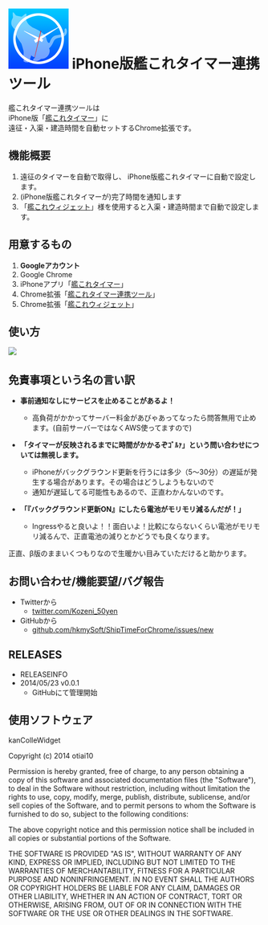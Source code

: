 ![icon](src/img/icon128.png)
iPhone版艦これタイマー連携ツール 
======================
艦これタイマー連携ツールは  
iPhone版「[艦これタイマー](https://itunes.apple.com/jp/app/shiptimer/id684642180?l=ja&ls=1&mt=8)」に  
遠征・入渠・建造時間を自動セットするChrome拡張です。  


## 機能概要

1. 遠征のタイマーを自動で取得し、  iPhone版艦これタイマーに自動で設定します。
1. (iPhone版艦これタイマーが)完了時間を通知します
1. 「[艦これウィジェット]()」様を使用すると入渠・建造時間まで自動で設定します。


## 用意するもの

1. **Googleアカウント**
1. Google Chrome
1. iPhoneアプリ「[艦これタイマー](https://itunes.apple.com/jp/app/shiptimer/id684642180?l=ja&ls=1&mt=8)」
1. Chrome拡張「[艦これタイマー連携ツール]()」
1. Chrome拡張「[艦これウィジェット](https://chrome.google.com/webstore/detail/%E8%89%A6%E3%81%93%E3%82%8C%E3%82%A6%E3%82%A3%E3%82%B8%E3%82%A7%E3%83%83%E3%83%88/iachoklpnnjfgmldgelflgifhdaebnol?hl=ja)」


## 使い方
[![](http://img.youtube.com/vi/4hTrLgh9Adc/0.jpg)](https://www.youtube.com/watch?v=4hTrLgh9Adc)


## 免責事項という名の言い訳

- **事前通知なしにサービスを止めることがあるよ！**
    - 高負荷がかかってサーバー料金があびゃあってなったら問答無用で止めます。(自前サーバーではなくAWS使ってますので)


- **「タイマーが反映されるまでに時間がかかるぞｺﾞﾙｧ」という問い合わせについては無視します。**
    - iPhoneがバックグラウンド更新を行うには多少（5～30分）の遅延が発生する場合があります。その場合はどうしようもないので
    - 通知が遅延してる可能性もあるので、正直わかんないのです。


- **「『バックグラウンド更新ON』にしたら電池がモリモリ減るんだが！」**
    - Ingressやると良いよ！！面白いよ！比較にならないくらい電池がモリモリ減るんで、正直電池の減りとかどうでも良くなります。


正直、β版のままいくつもりなので生暖かい目みていただけると助かります。


## お問い合わせ/機能要望/バグ報告
- Twitterから
    - [twitter.com/Kozeni_50yen](https://twitter.com/Kozeni_50yen)
- GitHubから
    - [github.com/hkmySoft/ShipTimeForChrome/issues/new](https://github.com/hkmySoft/ShipTimeForChrome/issues/new) 


## RELEASES
- RELEASEINFO
- 2014/05/23 v0.0.1
    - GitHubにて管理開始


## 使用ソフトウェア

kanColleWidget

Copyright (c) 2014 otiai10

Permission is hereby granted, free of charge, to any person obtaining a copy
of this software and associated documentation files (the "Software"), to deal
in the Software without restriction, including without limitation the rights
to use, copy, modify, merge, publish, distribute, sublicense, and/or sell
copies of the Software, and to permit persons to whom the Software is
furnished to do so, subject to the following conditions:

The above copyright notice and this permission notice shall be included in
all copies or substantial portions of the Software.

THE SOFTWARE IS PROVIDED "AS IS", WITHOUT WARRANTY OF ANY KIND, EXPRESS OR
IMPLIED, INCLUDING BUT NOT LIMITED TO THE WARRANTIES OF MERCHANTABILITY,
FITNESS FOR A PARTICULAR PURPOSE AND NONINFRINGEMENT. IN NO EVENT SHALL THE
AUTHORS OR COPYRIGHT HOLDERS BE LIABLE FOR ANY CLAIM, DAMAGES OR OTHER
LIABILITY, WHETHER IN AN ACTION OF CONTRACT, TORT OR OTHERWISE, ARISING FROM,
OUT OF OR IN CONNECTION WITH THE SOFTWARE OR THE USE OR OTHER DEALINGS IN
THE SOFTWARE.

